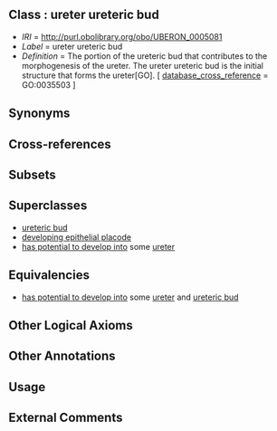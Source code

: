 
## Class : ureter ureteric bud

 * *IRI* = http://purl.obolibrary.org/obo/UBERON_0005081
 * *Label* = ureter ureteric bud
 * *Definition* = The portion of the ureteric bud that contributes to the morphogenesis of the ureter. The ureter ureteric bud is the initial structure that forms the ureter[GO]. [ [database_cross_reference](../../ef/oboInOwl#hasDbXref.md) = GO:0035503 ]

## Synonyms


## Cross-references


## Subsets


## Superclasses

 * [ureteric bud](../../UBERON/84/UBERON_0000084.md)
 * [developing epithelial placode](../../UBERON/97/UBERON_0007497.md)
 * [has potential to develop into](../../RO/87/RO_0002387.md) some [ureter](../../UBERON/56/UBERON_0000056.md)

## Equivalencies

 * [has potential to develop into](../../RO/87/RO_0002387.md) some [ureter](../../UBERON/56/UBERON_0000056.md) and [ureteric bud](../../UBERON/84/UBERON_0000084.md)

## Other Logical Axioms


## Other Annotations


## Usage


## External Comments

